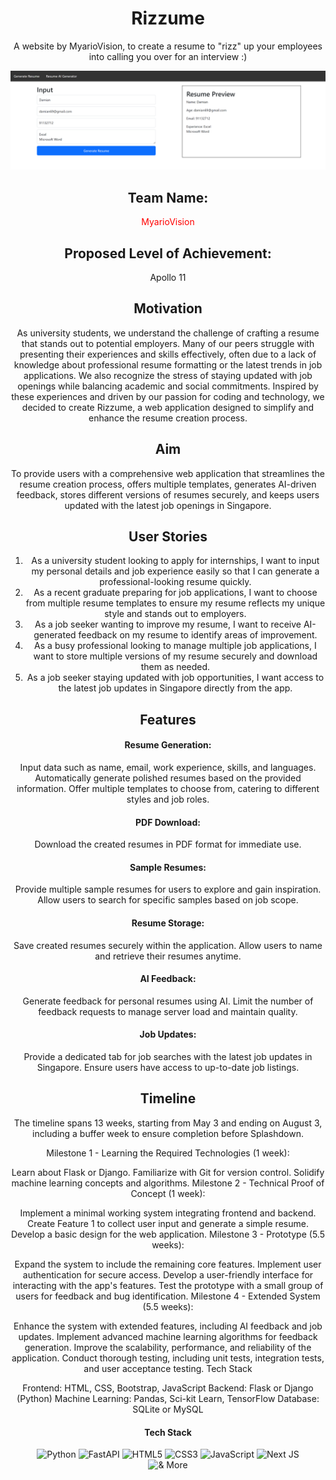 <div align="center">
  <h1>Rizzume</h1>

A website by MyarioVision, to create a resume to "rizz" up your employees into calling you over for an interview  :)

![rizzume_start](start_screen.png)

## Team Name: 
<span style = "color : red"> MyarioVision </span>

## Proposed Level of Achievement:
Apollo 11

## Motivation

As university students, we understand the challenge of crafting a resume that stands out to potential employers. Many of our peers struggle with presenting their experiences and skills effectively, often due to a lack of knowledge about professional resume formatting or the latest trends in job applications. We also recognize the stress of staying updated with job openings while balancing academic and social commitments. Inspired by these experiences and driven by our passion for coding and technology, we decided to create Rizzume, a web application designed to simplify and enhance the resume creation process.

## Aim
To provide users with a comprehensive web application that streamlines the resume creation process, offers multiple templates, generates AI-driven feedback, stores different versions of resumes securely, and keeps users updated with the latest job openings in Singapore.

## User Stories
1) As a university student looking to apply for internships, I want to input my personal details and job experience easily so that I can generate a professional-looking resume quickly.
2) As a recent graduate preparing for job applications, I want to choose from multiple resume templates to ensure my resume reflects my unique style and stands out to employers.
3) As a job seeker wanting to improve my resume, I want to receive AI-generated feedback on my resume to identify areas of improvement.
4) As a busy professional looking to manage multiple job applications, I want to store multiple versions of my resume securely and download them as needed.
5) As a job seeker staying updated with job opportunities, I want access to the latest job updates in Singapore directly from the app.

## Features

#### Resume Generation:
Input data such as name, email, work experience, skills, and languages.
Automatically generate polished resumes based on the provided information.
Offer multiple templates to choose from, catering to different styles and job roles.

#### PDF Download:
Download the created resumes in PDF format for immediate use.

#### Sample Resumes:
Provide multiple sample resumes for users to explore and gain inspiration.
Allow users to search for specific samples based on job scope.

#### Resume Storage:
Save created resumes securely within the application.
Allow users to name and retrieve their resumes anytime.

#### AI Feedback:
Generate feedback for personal resumes using AI.
Limit the number of feedback requests to manage server load and maintain quality.

#### Job Updates:
Provide a dedicated tab for job searches with the latest job updates in Singapore.
Ensure users have access to up-to-date job listings.

## Timeline
The timeline spans 13 weeks, starting from May 3 and ending on August 3, including a buffer week to ensure completion before Splashdown.

Milestone 1 - Learning the Required Technologies (1 week):

Learn about Flask or Django.
Familiarize with Git for version control.
Solidify machine learning concepts and algorithms.
Milestone 2 - Technical Proof of Concept (1 week):

Implement a minimal working system integrating frontend and backend.
Create Feature 1 to collect user input and generate a simple resume.
Develop a basic design for the web application.
Milestone 3 - Prototype (5.5 weeks):

Expand the system to include the remaining core features.
Implement user authentication for secure access.
Develop a user-friendly interface for interacting with the app's features.
Test the prototype with a small group of users for feedback and bug identification.
Milestone 4 - Extended System (5.5 weeks):

Enhance the system with extended features, including AI feedback and job updates.
Implement advanced machine learning algorithms for feedback generation.
Improve the scalability, performance, and reliability of the application.
Conduct thorough testing, including unit tests, integration tests, and user acceptance testing.
Tech Stack

Frontend: HTML, CSS, Bootstrap, JavaScript
Backend: Flask or Django (Python)
Machine Learning: Pandas, Sci-kit Learn, TensorFlow
Database: SQLite or MySQL

#### Tech Stack
![Python](https://img.shields.io/badge/Python-FFD43B?style=flat-square&logo=python&logoColor=blue) 
![FastAPI](https://img.shields.io/badge/FastAPI-005571?style=flat-square&logo=fastapi) 
![HTML5](https://img.shields.io/badge/HTML5-E34F26?style=flat-square&logo=html5&logoColor=white) 
![CSS3](https://img.shields.io/badge/CSS3-1572B6?style=flat-square&logo=css3&logoColor=white)
![JavaScript](https://img.shields.io/badge/TypeScript-007ACC?style=flat-square&logo=typescript&logoColor=white) 
![Next JS](https://img.shields.io/badge/Next-black?style=flat-square&logo=next.js&logoColor=white)  
![& More](https://custom-icon-badges.demolab.com/badge/And_More-white?style=flat-square&logo=plus&logoColor=black)

